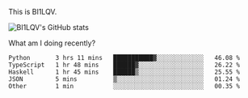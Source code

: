 This is BI1LQV.

![BI1LQV's GitHub stats](https://github-readme-stats.vercel.app/api?username=bi1lqv&show_icons=true&count_private=true)

What am I doing recently?
<!--START_SECTION:waka-->

```text
Python       3 hrs 11 mins   ███████████▓░░░░░░░░░░░░░   46.08 %
TypeScript   1 hr 48 mins    ██████▓░░░░░░░░░░░░░░░░░░   26.22 %
Haskell      1 hr 45 mins    ██████▒░░░░░░░░░░░░░░░░░░   25.55 %
JSON         5 mins          ▒░░░░░░░░░░░░░░░░░░░░░░░░   01.24 %
Other        1 min           ░░░░░░░░░░░░░░░░░░░░░░░░░   00.35 %
```

<!--END_SECTION:waka-->
